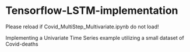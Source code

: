 # Tensorflow-LSTM-implementation

Please reload if Covid_MultiStep_Multivariate.ipynb do not load! 

Implementing a Univariate Time Series example utilizing a small dataset of Covid-deaths
